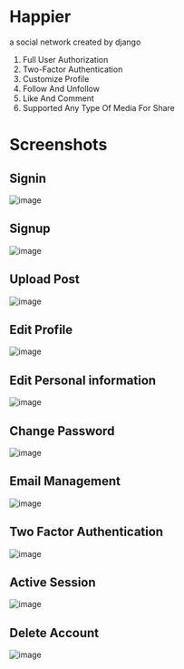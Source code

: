# Happier
a social network created by django

1. Full User Authorization
2. Two-Factor Authentication
3. Customize Profile
4. Follow And Unfollow
5. Like And Comment
6. Supported Any Type Of Media For Share


# Screenshots

## Signin
![image](https://github.com/rzashakeri/Happier/assets/62311769/3903babe-d82e-4ba0-9c0a-5ec5ab322c95)


## Signup
![image](https://github.com/rzashakeri/Happier/assets/62311769/373ab879-046d-4ccf-b8f5-339470413bb4)


## Upload Post
![image](https://github.com/rzashakeri/Happier/assets/62311769/fbda7017-f3c6-4f66-8736-042cf67ae23c)


## Edit Profile
![image](https://github.com/rzashakeri/Happier/assets/62311769/cb44f185-e440-493c-a19d-6437c228f7d2)


## Edit Personal information 
![image](https://github.com/rzashakeri/Happier/assets/62311769/63169e29-32ba-47a9-a507-003a1df7ae65)


## Change Password 
![image](https://github.com/rzashakeri/Happier/assets/62311769/d3591bb1-fa36-491f-8e5e-2b883fda5108)

## Email Management 
![image](https://github.com/rzashakeri/Happier/assets/62311769/637ce473-57cf-4bef-883a-99eb16077ae1)

## Two Factor Authentication 
![image](https://github.com/rzashakeri/Happier/assets/62311769/1fa34bcf-7c9c-4bb7-908b-7f9fda4d773c)

## Active Session 
![image](https://github.com/rzashakeri/Happier/assets/62311769/343d69d3-5172-487b-b877-0fd48d9e2ba8)

## Delete Account 
![image](https://github.com/rzashakeri/Happier/assets/62311769/c92a890e-7f50-417d-88b1-b5dd965a6bd7)






